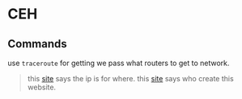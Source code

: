 # CEH
## Commands
use `traceroute` for getting we pass what routers to get to network.
> this [site](https://www.iplocation.net/) says the ip is for where.
> this [site](who.is) says who create this website.
